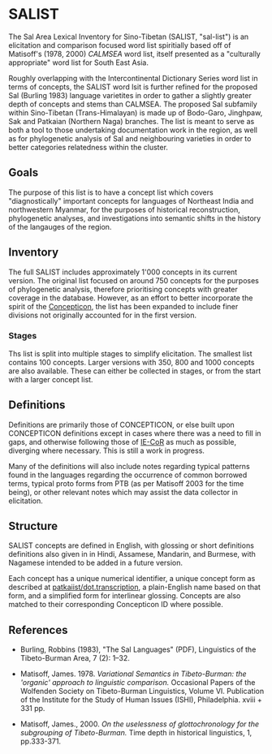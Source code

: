 # SALIST

The Sal Area Lexical Inventory for Sino-Tibetan (SALIST, "sal-list") is an elicitation and comparison focused word list spiritially based off of Matisoff's (1978, 2000) _CALMSEA_ word list, itself presented as a "culturally appropriate" word list for South East Asia.

Roughly overlapping with the Intercontinental Dictionary Series word list in terms of concepts, the SALIST word lsit is further refined for the proposed Sal (Burling 1983) language varietites in order to gather a slightly greater depth of concepts and stems than CALMSEA. The proposed Sal subfamily within Sino-Tibetan (Trans-Himalayan) is made up of Bodo-Garo, Jinghpaw, Sak and Patkaian (Northern Naga) branches. The list is meant to serve as both a tool to those undertaking documentation work in the region, as well as for phylogenetic analysis of Sal and neighbouring varieties in order to better categories relatedness within the cluster.

## Goals

The purpose of this list is to have a concept list which covers "diagnostically" important concepts for languages of Northeast India and northwestern Myanmar, for the purposes of historical reconstruction, phylogenetic analyses, and investigations into semantic shifts in the history of the langauges of the region.

## Inventory

The full SALIST includes approximately 1'000 concepts in its current version. The original list focused on around 750 concepts for the purposes of phylogenetic analysis, therefore prioritising concepts with greater coverage in the database. However, as an effort to better incorporate the spirit of the [Concepticon](https://concepticon.clld.org/), the list has been expanded to include finer divisions not originally accounted for in the first version.

### Stages

Ths list is split into multiple stages to simplify elicitation. The smallest list contains 100 concepts. Larger versions with 350, 800 and 1000 concepts are also available. These can either be collected in stages, or from the start with a larger concept list.

## Definitions

Definitions are primarily those of CONCEPTICON, or else built upon CONCEPTICON definitions except in cases where there was a need to fill in gaps, and otherwise following those of [IE-CoR](https://iecor.clld.org/parameters) as much as possible, diverging where necessary. This is still a work in progress.

Many of the definitions will also include notes regarding typical patterns found in the languages regarding the occurrence of common borrowed terms, typical proto forms from PTB (as per Matisoff 2003 for the time being), or other relevant notes which may assist the data collector in elicitation.

## Structure

SALIST concepts are defined in English, with glossing or short definitions definitions also given in in Hindi, Assamese, Mandarin, and Burmese, with Nagamese intended to be added in a future version.

Each concept has a unique numerical identifier, a unique concept form as described at [patkaiist/dot.transcription](https://github.com/patkaiist/dot.transcription), a plain-English name based on that form, and a simplified form for interlinear glossing. Concepts are also matched to their corresponding Concepticon ID where possible.

## References 

- Burling, Robbins (1983), "The Sal Languages" (PDF), Linguistics of the Tibeto-Burman Area, 7 (2): 1–32.

- Matisoff, James. 1978. _Variational Semantics in Tibeto-Burman: the 'organic' approach to linguistic comparison._ Occasional Papers of the Wolfenden Society on Tibeto-Burman Linguistics, Volume VI. Publication of the Institute for the Study of Human Issues (ISHI), Philadelphia. xviii + 331 pp.

- Matisoff, James., 2000. _On the uselessness of glottochronology for the subgrouping of Tibeto-Burman._ Time depth in historical linguistics, 1, pp.333-371.

